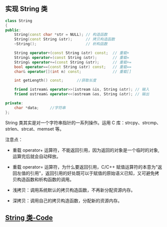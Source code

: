 ## 实现 String 类

```c++
class String
{
public:
    String(const char *str = NULL);	// 构造函数
    String(const String &str);		// 拷贝构造函数
    ~String();						// 析构函数

    String operator+(const String &str) const;	// 重载+
    String& operator=(const String &str);		// 重载=
    String& operator+=(const String &str);		// 重载+=
    bool operator==(const String &str) const;	// 重载==
    char& operator[](int n) const;				// 重载[]

    int getLength() const;		//获取长度

    friend istream& operator>>(istream &is, String &str); // 输入
    friend ostream& operator<<(ostream &os, String &str); // 输出

private:
    char *data;		//字符串
};
```

String 类其实是对一个字符串指针的一系列操作。运用 C 库：strcpy、strcmp、strlen、strcat、memset 等。

注意点：

* 重载 operator+ 运算符，不能返回引用，因为返回的对象是一个临时的对象,运算完后就会自动释放。

* 重载 operator= 运算符，为什么要返回引用，C/C++ 赋值运算符的本意为"返回左值的引用"，返回引用的好处既可以于赋值的原始语义已知，又可避免拷贝构造函数和析构函数的调用。

* 浅拷贝：调用系统默认的拷贝构造函数，不再新分配资源内存。

* 深拷贝：调用自己的拷贝构造函数，分配新的资源内存。

## [String 类-Code](https://github.com/steveLauwh/The-deliberate-practice-of-software-technology/blob/master/Programing%20Language/Code%20Examples/String.cpp)
